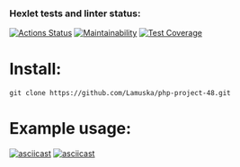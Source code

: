 ### Hexlet tests and linter status:
[![Actions Status](https://github.com/Lamuska/php-project-48/actions/workflows/hexlet-check.yml/badge.svg)](https://github.com/Lamuska/php-project-48/actions)
[![Maintainability](https://api.codeclimate.com/v1/badges/88be82c4ae7b1dc103db/maintainability)](https://codeclimate.com/github/Lamuska/php-project-48/maintainability)
[![Test Coverage](https://api.codeclimate.com/v1/badges/88be82c4ae7b1dc103db/test_coverage)](https://codeclimate.com/github/Lamuska/php-project-48/test_coverage)

# Install:
`git clone https://github.com/Lamuska/php-project-48.git`

# Example usage:
[![asciicast](https://asciinema.org/a/2MXQAfWsikYJ8pbEsnVGgRNR1.svg)](https://asciinema.org/a/2MXQAfWsikYJ8pbEsnVGgRNR1)
[![asciicast](https://asciinema.org/a/db2Sjzjh514dNLrzq6hIaAYXw.svg)](https://asciinema.org/a/db2Sjzjh514dNLrzq6hIaAYXw)
